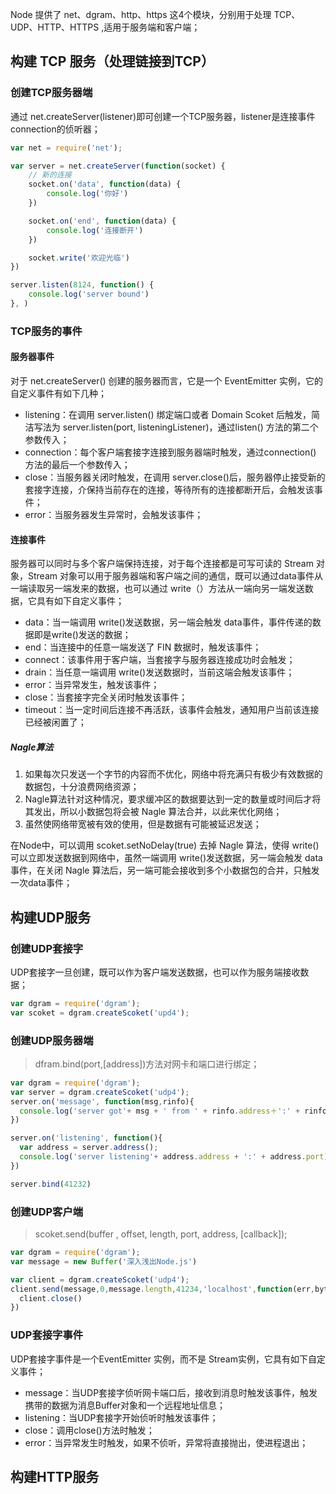 Node 提供了 net、dgram、http、https 这4个模块，分别用于处理 TCP、UDP、HTTP、HTTPS ,适用于服务端和客户端；

## 构建 TCP 服务（处理链接到TCP）

### 创建TCP服务器端

通过 net.createServer(listener)即可创建一个TCP服务器，listener是连接事件connection的侦听器；

```javascript
var net = require('net');

var server = net.createServer(function(socket) {
    // 新的连接
    socket.on('data', function(data) {
        console.log('你好')
    })

    socket.on('end', function(data) {
        console.log('连接断开')
    })

    socket.write('欢迎光临')
})

server.listen(8124, function() {
    console.log('server bound')
}, )
```

### TCP服务的事件

#### 服务器事件

对于  net.createServer() 创建的服务器而言，它是一个 EventEmitter 实例，它的自定义事件有如下几种；

- listening：在调用 server.listen() 绑定端口或者 Domain Scoket 后触发，简洁写法为 server.listen(port, listeningListener)，通过listen() 方法的第二个参数传入；
- connection：每个客户端套接字连接到服务器端时触发，通过connection() 方法的最后一个参数传入；
- close：当服务器关闭时触发，在调用 server.close()后，服务器停止接受新的套接字连接，介保持当前存在的连接，等待所有的连接都断开后，会触发该事件；
- error：当服务器发生异常时，会触发该事件；

#### 连接事件

服务器可以同时与多个客户端保持连接，对于每个连接都是可写可读的 Stream 对象，Stream 对象可以用于服务器端和客户端之间的通信，既可以通过data事件从一端读取另一端发来的数据，也可以通过 write（）方法从一端向另一端发送数据，它具有如下自定义事件；

- data：当一端调用 write()发送数据，另一端会触发 data事件，事件传递的数据即是write()发送的数据；
- end：当连接中的任意一端发送了 FIN 数据时，触发该事件；
- connect：该事件用于客户端，当套接字与服务器连接成功时会触发；
- drain：当任意一端调用 write()发送数据时，当前这端会触发该事件；
- error：当异常发生，触发该事件；
- close：当套接字完全关闭时触发该事件；
- timeout：当一定时间后连接不再活跃，该事件会触发，通知用户当前该连接已经被闲置了；

##### Nagle算法

1. 如果每次只发送一个字节的内容而不优化，网络中将充满只有极少有效数据的数据包，十分浪费网络资源；
2. Nagle算法针对这种情况，要求缓冲区的数据要达到一定的数量或时间后才将其发出，所以小数据包将会被 Nagle 算法合并，以此来优化网络；
3. 虽然使网络带宽被有效的使用，但是数据有可能被延迟发送；

在Node中，可以调用 scoket.setNoDelay(true) 去掉 Nagle 算法，使得 write()可以立即发送数据到网络中，虽然一端调用 write()发送数据，另一端会触发 data事件，在关闭 Nagle 算法后，另一端可能会接收到多个小数据包的合并，只触发一次data事件；

## 构建UDP服务

### 创建UDP套接字

UDP套接字一旦创建，既可以作为客户端发送数据，也可以作为服务端接收数据；

```javascript
var dgram = require('dgram');
var scoket = dgram.createScoket('upd4');
```

### 创建UDP服务器端

> dfram.bind(port,[address])方法对网卡和端口进行绑定；

```javascript
var dgram = require('dgram');
var server = dgram.createScoket('udp4');
server.on('message', function(msg,rinfo){
  console.log('server got'+ msg + ' from ' + rinfo.address＋':' + rinfo.port)
})

server.on('listening', function(){
  var address = server.address();
  console.log('server listening'+ address.address + ':' + address.port)
})

server.bind(41232)
```

### 创建UDP客户端

> scoket.send(buffer , offset, length, port, address, [callback]);

```javascript
var dgram = require('dgram');
var message = new Buffer('深入浅出Node.js')

var client = dgram.createScoket('udp4');
client.send(message,0,message.length,41234,'localhost',function(err,bytes){
  client.close()
})
```

### UDP套接字事件

UDP套接字事件是一个EventEmitter 实例，而不是 Stream实例，它具有如下自定义事件；

- message：当UDP套接字侦听网卡端口后，接收到消息时触发该事件，触发携带的数据为消息Buffer对象和一个远程地址信息；
- listening：当UDP套接字开始侦听时触发该事件；
- close：调用close()方法时触发；
- error：当异常发生时触发，如果不侦听，异常将直接抛出，使进程退出；

## 构建HTTP服务


